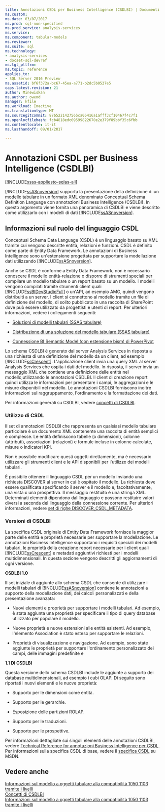 ```yaml
---
title: Annotazioni CSDL per Business Intelligence (CSDLBI) | Documenti Microsoft
ms.custom: 
ms.date: 03/07/2017
ms.prod: sql-non-specified
ms.prod_service: analysis-services
ms.service: 
ms.component: tabular-models
ms.reviewer: 
ms.suite: sql
ms.technology:
- analysis-services
- docset-sql-devref
ms.tgt_pltfrm: 
ms.topic: reference
applies_to:
- SQL Server 2016 Preview
ms.assetid: bf6f372a-bc67-45ea-a771-b2dc5b0527e5
caps.latest.revision: 21
author: Minewiskan
ms.author: owend
manager: kfile
ms.workload: Inactive
ms.translationtype: MT
ms.sourcegitcommit: 876522142756bca05416a1afff3cf10467f4c7f1
ms.openlocfilehash: fcb4818edc09599822670e2e379f89bbf35c6fbb
ms.contentlocale: it-it
ms.lasthandoff: 09/01/2017

---
```

# <a name="csdl-annotations-for-business-intelligence-csdlbi"></a>Annotazioni CSDL per Business Intelligence (CSDLBI)

[!INCLUDE[ssas-appliesto-sqlas-all](../../includes/ssas-appliesto-sqlas-all.md)]

  [!INCLUDE[ssASnoversion](../../includes/ssasnoversion-md.md)] supporta la presentazione della definizione di un modello tabulare in un formato XML denominato Conceptual Schema Definition Language con annotazioni Business Intelligence (CSDLBI). In questo argomento viene fornita una panoramica di CSDLBI e viene descritto come utilizzarlo con i modelli di dati [!INCLUDE[ssASnoversion](../../includes/ssasnoversion-md.md)].  
  
## <a name="understanding-the-role-of-csdl"></a>Informazioni sul ruolo del linguaggio CSDL  
 Conceptual Schema Data Language (CSDL) è un linguaggio basato su XML tramite cui vengono descritte entità, relazioni e funzioni. CSDL è definito come parte di Entity Data Framework. Le annotazioni di Business Intelligence sono un'estensione progettata per supportare la modellazione dati utilizzando [!INCLUDE[ssASnoversion](../../includes/ssasnoversion-md.md)].  
  
 Anche se CSDL è conforme a Entity Data Framework, non è necessario conoscere il modello entità-relazione o disporre di strumenti speciali per compilare un modello tabulare o un report basato su un modello. I modelli vengono compilati tramite strumenti client quali [!INCLUDE[ssBIDevStudioFull](../../includes/ssbidevstudiofull-md.md)] o un'API, ad esempio AMO, quindi vengono distribuiti a un server. I client si connettono al modello tramite un file di definizione del modello, di solito pubblicato in una raccolta di SharePoint dove può essere utilizzato da progettisti e utenti di report. Per ulteriori informazioni, vedere i collegamenti seguenti:  
  
-   [Soluzioni di modelli tabulari &#40;SSAS tabulare&#41;](../../analysis-services/tabular-models/tabular-model-solutions-ssas-tabular.md)  
  
-   [Distribuzione di una soluzione del modello tabulare &#40;SSAS tabulare&#41;](../../analysis-services/tabular-models/tabular-model-solution-deployment-ssas-tabular.md)  
  
-   [Connessione BI Semantic Model &#40;con estensione bism&#41; di PowerPivot](../../analysis-services/power-pivot-sharepoint/power-pivot-bi-semantic-model-connection-bism.md)  
  
 Lo schema CSDLBI è generato dal server Analysis Services in risposta a una richiesta di una definizione del modello da un client, ad esempio [!INCLUDE[ssCrescent](../../includes/sscrescent-md.md)]. L'applicazione client invia una query XML al server Analysis Services che ospita i dati del modello. In risposta, il server invia un messaggio XML che contiene una definizione delle entità nel modello,utilizzando le annotazioni CSDLBI. Il client di creazione report quindi utilizza le informazioni per presentare i campi, le aggregazioni e le misure disponibili nel modello. Le annotazioni CSDLBI forniscono inoltre informazioni sul raggruppamento, l'ordinamento e la formattazione dei dati.  
  
 Per informazioni generali su CSDLBI, vedere [concetti di CSDLBI](../../analysis-services/tabular-model-programming-compatibility-levels-1050-1103/csdlbi-concepts.md).  
  
### <a name="working-with-csdl"></a>Utilizzo di CSDL  
 Il set di annotazioni CSDLBI che rappresenta un qualsiasi modello tabulare particolare è un documento XML contenente una raccolta di entità semplici e complesse. Le entità definiscono tabelle (o dimensioni), colonne (attributi), associazioni (relazioni) e formule incluse in colonne calcolate, misure o indicatori KPI.  
  
 Non è possibile modificare questi oggetti direttamente, ma è necessario utilizzare gli strumenti client e le API disponibili per l'utilizzo dei modelli tabulari.  
  
 È possibile ottenere il linguaggio CSDL per un modello inviando una richiesta DISCOVER al server in cui è ospitato il modello. La richiesta deve essere qualificata specificando il server e il modello e, facoltativamente, una vista o una prospettiva. Il messaggio restituito è una stringa XML. Determinati elementi dipendono dal linguaggio e possono restituire valori diversi a seconda del linguaggio della connessione corrente. Per ulteriori informazioni, vedere [set di righe DISCOVER_CSDL_METADATA](../../analysis-services/schema-rowsets/xml/discover-csdl-metadata-rowset.md).  
  
### <a name="csdlbi-versions"></a>Versioni di CSDLBI  
 La specifica CSDL originale di Entity Data Framework fornisce la maggior parte delle entità e proprietà necessarie per supportare la modellazione. Le annotazioni Business Intelligence supportano i requisiti speciali dei modelli tabulari, le proprietà della creazione report necessarie per i client quali [!INCLUDE[ssCrescent](../../includes/sscrescent-md.md)] e metadati aggiuntivi richiesti per i modelli multidimensionali. In questa sezione vengono descritti gli aggiornamenti di ogni versione.  
  
 **CSDLBI 1.0**  
  
 Il set iniziale di aggiunte allo schema CSDL che consente di utilizzare i modelli tabulari di [!INCLUDE[ssASnoversion](../../includes/ssasnoversion-md.md)] contiene le annotazioni a supporto della modellazione dati, dei calcoli personalizzati e della presentazione avanzata:  
  
-   Nuovi elementi e proprietà per supportare i modelli tabulari. Ad esempio, è stata aggiunta una proprietà per specificare il tipo di query database utilizzato per popolare il modello.  
  
-   Nuove proprietà e nuove estensioni alle entità esistenti.  Ad esempio, l'elemento Association è stato esteso per supportare le relazioni.  
  
-   Proprietà di visualizzazione e navigazione. Ad esempio, sono state aggiunte le proprietà per supportare l'ordinamento personalizzato dei campi, delle immagini predefinite e  
  
 **1.1 DI CSDLBI**  
  
 Questa versione dello schema CSDLBI include le aggiunte a supporto dei database multidimensionali, ad esempio i cubi OLAP. Di seguito sono riportati i nuovi elementi e le nuove proprietà:  
  
-   Supporto per le dimensioni come entità.  
  
-   Supporto per le gerarchie.  
  
-   Esposizione delle partizioni ROLAP.  
  
-   Supporto per le traduzioni.  
  
-   Supporto per le prospettive.  
  
 Per informazioni dettagliate sui singoli elementi delle annotazioni CSDLBI, vedere [Technical Reference for annotazioni Business Intelligence per CSDL](../../analysis-services/tabular-model-programming-compatibility-levels-1050-1103/conceptual-schema-definition-language-csdl/technical-reference-for-bi-annotations-to-csdl.md). Per informazioni sulla specifica CSDL di base, vedere il [specifica CSDL](http://go.microsoft.com/fwlink/?LinkId=205855) su MSDN.  
  
## <a name="see-also"></a>Vedere anche  
 [Informazioni sul modello a oggetti tabulare alla compatibilità 1050 1103 tramite i livelli](../../analysis-services/tabular-model-programming-compatibility-levels-1050-1103/representation/understanding-tabular-object-model-at-levels-1050-through-1103.md)   
 [Concetti di CSDLBI](../../analysis-services/tabular-model-programming-compatibility-levels-1050-1103/csdlbi-concepts.md)   
 [Informazioni sul modello a oggetti tabulare alla compatibilità 1050 1103 tramite i livelli](../../analysis-services/tabular-model-programming-compatibility-levels-1050-1103/representation/understanding-tabular-object-model-at-levels-1050-through-1103.md)  
  
  

